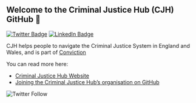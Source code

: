 ## Welcome to the Criminal Justice Hub (CJH) GitHub :wave:

[![Twitter Badge](https://img.shields.io/badge/Twitter-Profile-informational?style=flat&logo=twitter&logoColor=white&color=1CA2F1)](https://twitter.com/crimjusticehub)
[![LinkedIn Badge](https://img.shields.io/badge/LinkedIn-Profile-informational?style=flat&logo=linkedin&logoColor=white&color=0D76A8)](https://www.linkedin.com/showcase/criminal-justice-hub-uk/)

CJH helps people to navigate the Criminal Justice System in England and Wales, and is part of [Conviction](https://www.github.com/convictioncares)

You can read more here:

- [Criminal Justice Hub Website](https://www.criminaljusticehub.org.uk)
- [Joining the Criminal Justice Hub’s organisation on GitHub](https://github.com/criminaljusticehub/.github/blob/main/JOINING.md)

![Twitter Follow](https://img.shields.io/twitter/follow/crimjusticehub?style=social)

